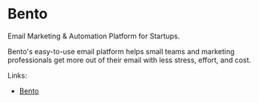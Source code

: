 # Bento

Email Marketing & Automation Platform for Startups.

Bento's easy-to-use email platform helps small teams and marketing professionals get more out of their email with less stress, effort, and cost.

Links:

- [Bento](https://bentonow.com)

